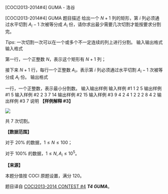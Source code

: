 



[COCI2013-2014#4] GUMA - 洛谷














[COCI2013-2014#4] GUMA
题目描述
给出一个 $N+1$ 列的矩形，第 $i$ 列必须通过水平切割 $A_i-1$ 次被等分成 $A_i$ 份，请你求出最少需要几次切割才能按要求分割完。

$Tips:$ 一次切割一次可以在一个或多个不一定连续的列上进行分割。
输入输出格式
输入格式

第一行，一个正整数 $N$，表示这个矩形有 $N+1$ 列；

接下来 $N+1$ 行，每行一个正整数 $A_i$，表示第 $i$ 列必须通过水平切割 $A_i-1$ 次被等分成 $A_i$ 份。
输出格式

一行，一个正整数，表示最小分割数。
输入输出样例
输入样例 #1
1
2
5
输出样例 #1
5
输入样例 #2
2
3
7
14
输出样例 #2
15
输入样例 #3
9
4
2
4
1
2
2
2
8
4
2 
输出样例 #3
7
说明
**【样例解释 #3】**

![](https://cdn.luogu.com.cn/upload/image_hosting/v45dq77p.png)

共 $7$ 次切割。

**【数据范围】**

对于 $20\%$ 的数据，$1\le N\le 100$；

对于 $100\%$ 的数据，$1\le N,A_i\le 10^5$。

**【来源】**

本题分值按 COCI 原题设置，满分 $120$。

题目译自 [COCI2013-2014 CONTEST #4](https://hsin.hr/coci/archive/2013_2014/contest4_tasks.pdf) _**T4 GUMA**_。






